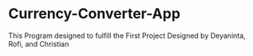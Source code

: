 # Currency-Converter-App
This Program designed to fulfill the First Project
Designed by Deyaninta, Rofi, and Christian
